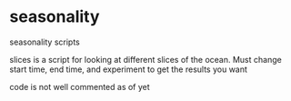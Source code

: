 # seasonality
seasonality scripts

slices is a script for looking at different slices of the ocean. Must change start time, end time, and experiment to get the results you want

code is not well commented as of yet
